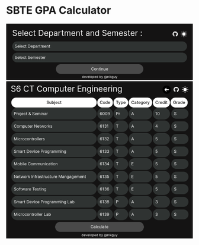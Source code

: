 # SBTE GPA Calculator

![Alt text](/assets/img1.png "a title")
![Alt text](/assets/img2.png "a title")
